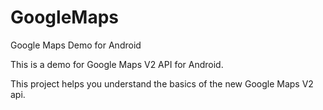 GoogleMaps
==========

Google Maps Demo for Android

This is a demo for Google Maps V2 API for Android.

This project helps you understand the basics of the new Google Maps V2 api.

